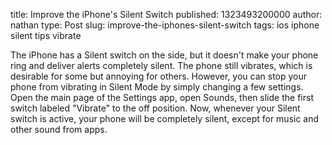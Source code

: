 title: Improve the iPhone's Silent Switch
published: 1323493200000
author: nathan
type: Post
slug: improve-the-iphones-silent-switch
tags: ios
iphone
silent
tips
vibrate



The iPhone has a Silent switch on the side, but it doesn't make your phone ring and deliver alerts completely silent. The phone still vibrates, which is desirable for some but annoying for others. However, you can stop your phone from vibrating in Silent Mode by simply changing a few settings. Open the main page of the Settings app, open Sounds, then slide the first switch labeled "Vibrate" to the off position. Now, whenever your Silent switch is active, your phone will be completely silent, except for music and other sound from apps.